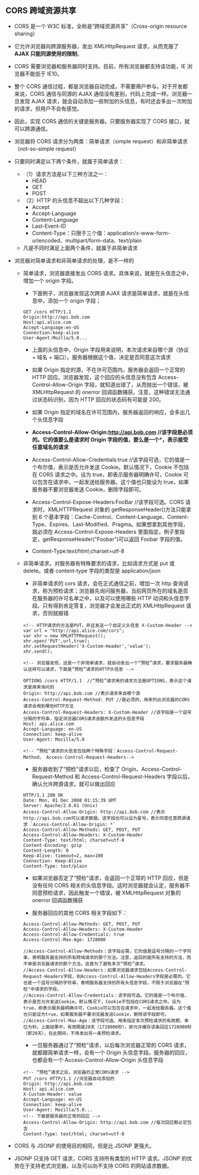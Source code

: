 ## CORS 跨域资源共享

- CORS 是一个 W3C 标准，全称是“跨域资源共享”（Cross-origin resource sharing）
- 它允许浏览器向跨源服务器，发出 XMLHttpRequest 请求，从而克服了**AJAX 只能同源使用的限制**。
- CORS 需要浏览器和服务器同时支持。目前，所有浏览器都支持该功能，IE 浏览器不能低于 IE10。
- 整个 CORS 通信过程，都是浏览器自动完成，不需要用户参与。对于开发都来说，CORS 通信与同源的 AJAX 通信没有差别，代码上完成一样。浏览器一旦发现 AJAX 请求，就会自动添加一些附加的头信息，有时还会多出一次附加的请求，但用户不会有感觉。
- 因此，实现 CORS 通信的关键是服务器。只要服务器实现了 CORS 接口，就可以跨源通信。

- 浏览器将 CORS 请求分为两类：简单请求（simple request）和非简单请求（not-so-simple request）

- 只要同时满足以下两个条件，就属于简单请求：

  - （1）请求方法是以下三种方法之一：
    - HEAD
    - GET
    - POST
  - （2）HTTP 的头信息不超出以下几种字段：
    - Accept
    - Accept-Language
    - Content-Language
    - Last-Event-ID
    - Content-Type：只限于三个值：application/x-www-form-urlencoded、multipart/form-data、text/plain
  - 凡是不同时满足上面两个条件，就属于非简单请求

- 浏览器对简单请求和非简单请求的处理，是不一样的

  - 简单请求，浏览器直接发出 CORS 请求。具体来说，就是在头信息之中，增加一个 origin 字段。

    - 下面例子，浏览器发现这次跨源 AJAX 请求是简单请求，就是在头信息中，添加一个 origin 字段；

    ```
    GET /cors HTTP/1.1
    Origin:http://api.bob.com
    Host:api.alice.com
    Accept-Language:en-US
    Connection:keep-alive
    User-Agent:Mozlla/5.0...
    ```

    - 上面的头信息中，Origin 字段用来说明，本次请求来自哪个源（协议 + 域名 + 端口）。服务器根据这个值，决定是否同意这次请求
    - 如果 Origin 指定的源，不在许可范围内，服务器会返回一个正常的 HTTP 回应。浏览器发现，这个回应的头信息没有包含 Access-Control-Allow-Origin 字段，就知道出错了，从而抛出一个错误，被 XMLHttpRequest 的 onerror 回调函数捕获。注意，这种错误无法通过状态码识别，因为 HTTP 回应的状态码有可能是 200。
    - 如果 Origin 指定的域名在许可范围内，服务器返回的响应，会多出几个头信息字段

    - **Access-Control-Allow-Origin:http://api.bob.com //该字段是必须的。它的值要么是请求时 Origin 字段的值，要么是一个\*，表示接受任意域名的请求**

    - Access-Control-Allow-Credentials:true //该字段可选，它的值是一个布尔值，表示是否允许发送 Cookie。默认情况下，Cookie 不包括在 CORS 请求之中。设为 true，即表示服务器明确许可，Cookie 可以包含在请求中，一起发送给服务器。这个值也只能设为 true，如果服务器不要浏览器发送 Cookie，删除字段即可。

    - Access-Control-Expose-Headers:FooBar //该字段可选。CORS 请求时，XMLHTTPRequest 对象的 getResponseHeader()方法只能拿到 6 个基本字段：Cache-Control、Content-Language、Content-Type、Expires、Last-Modified、Pragma。如果想拿到其他字段，就必须在 Access-Control-Expose-Headers 里面指定。例子里指定，getResponseHeader("Foobar")可以返回 Foobar 字段的值。

    - Content-Type:text/html;charset=utf-8

  - 非简单请求，对服务器有特殊要求的请求，比如请求方式是 put 或 delete。或者 content-type 字段的类型是 application/json

    - 非简单请求的 cors 请求，会在正式通信之前，增加一次 http 查询请求，称为预检请求；浏览器先询问服务器，当前网页所在的域名是否在服务器的许可名单之中，以及可以使用哪些 HTTP 动词和头信息字段。只有得到肯定答复，浏览器才会发出正式的 XMLHttpRequest 请求，否则就报错

    ```
    <!-- HTTP请求的方法是PUT，并且发送一个自定义头信息 X-Custom-Header -->
    var url = "http://api.alice.com/cors";
    var xhr = new XMLHTTPRequest();
    xhr.open('PUT',url,true);
    xhr.setRequestHeader('X-Custom-Header','value');
    xhr.send();

    <!-- 浏览器发现，这是一个非简单请求，就自动发出一个“预检”请求，要求服务器确认这样可以请求，下面是“预检”请求的HTTP头信息 -->

    OPTIONS /cors HTTP/1.1  //“预检”请求用的请求方法是OPTIONS，表示这个请求是用来询问的
    Origin: http://api.bob.com //表示请求来自哪个源
    Access-Control-Request-Method: PUT //是必须的，用来列出浏览器的CORS请求会用到哪些HTTP方法
    Access-Control-Request-Headers: X-Custom-Header //该字段是一个逗号分隔的字符串，指定浏览器CORS请求会额外发送的头信息字段
    Host: api.alice.com
    Accept-Language: en-US
    Connection: keep-alive
    User-Agent: Mozilla/5.0

    <!-- “预检”请求的头信息包括两个特殊字段：Access-Control-Request-Method， Access-Control-Request-Headers-->
    ```

    - 服务器收到了“预检”请求以后，检查了 Origin、Access-Control-Request-Method 和 Access-Control-Request-Headers 字段以后，确认允许跨源请求，就可以做出回应

    ```
    HTTP/1.1 200 OK
    Date: Mon, 01 Dec 2008 01:15:39 GMT
    Server: Apache/2.0.61 (Unix)
    Access-Control-Allow-Origin: http://api.bob.com //表示http://api.bob.com可以请求数据。该字段也可以设为星号，表示同意任意跨源请求 `Access-Control-Allow-Origin: *`
    Access-Control-Allow-Methods: GET, POST, PUT
    Access-Control-Allow-Headers: X-Custom-Header
    Content-Type: text/html; charset=utf-8
    Content-Encoding: gzip
    Content-Length: 0
    Keep-Alive: timeout=2, max=100
    Connection: Keep-Alive
    Content-Type: text/plain
    ```

    - 如果浏览器否定了“预检”请求，会返回一个正常的 HTTP 回应，但是没有任何 CORS 相关的头信息字段。这时浏览器就会认定，服务器不同意预检请求，因此触发一个错误，被 XMLHttpRequest 对象的 onerror 回调函数捕获

    - 服务器回应的其他 CORS 相关字段如下：

    ```
    Access-Control-Allow-Methods: GET, POST, PUT
    Access-Control-Allow-Headers: X-Custom-Header
    Access-Control-Allow-Credentials: true
    Access-Control-Max-Age: 1728000

    //Access-Control-Allow-Methods：该字段必需，它的值是逗号分隔的一个字符串，表明服务器支持的所有跨域请求的那个方法。注意，返回的是所有支持的方法，而不单是浏览器请求的那个方法。这是为了避免多次“预检”请求。
    //Access-Control-Allow-Headers：如果浏览器请求包括Access-Control-Request-Headers字段，则Access-Control-Allow-Headers字段是必需的。它也是一个逗号分隔的字符串，表明服务器支持的所有头信息字段，不限于浏览器在"预检"中请求的字段。
    //Access-Control-Allow-Credentials：该字段可选。它的值是一个布尔值，表示是否允许发送Cookie。默认情况下，Cookie不包括在CORS请求之中。设为true，即表示服务器明确许可，Cookie可以包含在请求中，一起发给服务器。这个值也只能设为true，如果服务器不要浏览器发送Cookie，删除该字段即可。
    //Access-Control-Max-Age：该字段可选，用来指定本次预检请求的有效期，单位为秒。上面结果中，有效期是20天（1728000秒），即允许缓存该条回应1728000秒（即20天），在此期间，不用发出另一条预检请求。
    ```

    - 一旦服务器通过了“预检”请求，以后每次浏览器正常的 CORS 请求，就都跟简单请求一样，会有一个 Origin 头信息字段。服务器的回应，也都会有一个 Access-Control-Allow-Origin 头信息字段

    ```
    <!-- “预检”请求之后，浏览器的正常CORS请求 -->
    PUT /cors HTTP/1.1 //浏览器自动添加的
    Origin: http://api.bob.com
    Host: api.alice.com
    X-Custom-Header: value
    Accept-Language: en-US
    Connection: keep-alive
    User-Agent: Mozilla/5.0...
    <!-- 下面是服务器的正常的回应 -->
    Access-Control-Allow-Origin: http://api.bob.com //每次回应都必定包含
    Content-Type: text/html; charset=utf-8
    ```

- CORS 与 JSONP 的使用目的相同，但是比 JSONP 更强大。
- JSONP 只支持 GET 请求，CORS 支持所有类型的 HTTP 请求。JSONP 的优势在于支持老式浏览器，以及可以向不支持 CORS 的网站请求数据。
